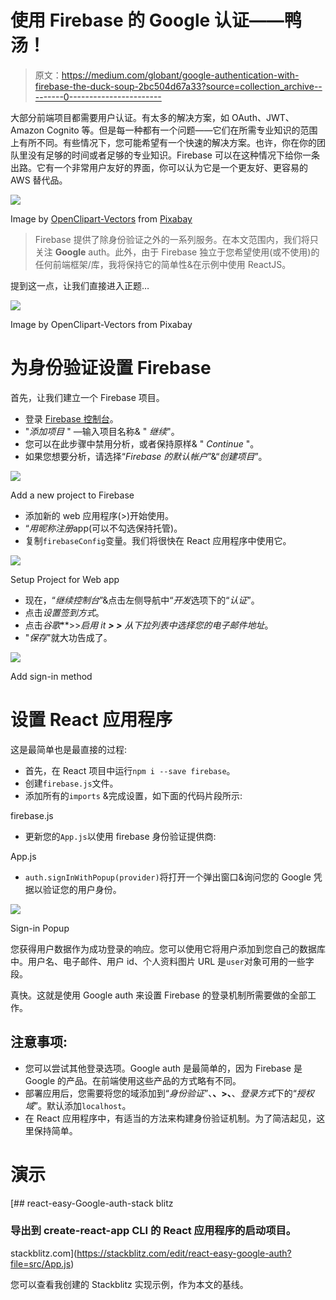 # 使用 Firebase 的 Google 认证——鸭汤！

> 原文：<https://medium.com/globant/google-authentication-with-firebase-the-duck-soup-2bc504d67a33?source=collection_archive---------0----------------------->

大部分前端项目都需要用户认证。有太多的解决方案，如 OAuth、JWT、Amazon Cognito 等。但是每一种都有一个问题——它们在所需专业知识的范围上有所不同。有些情况下，您可能希望有一个快速的解决方案。也许，你在你的团队里没有足够的时间或者足够的专业知识。Firebase 可以在这种情况下给你一条出路。它有一个非常用户友好的界面，你可以认为它是一个更友好、更容易的 AWS 替代品。

![](img/776f6c2e95500b72eec7b4a1cf51a192.png)

Image by [OpenClipart-Vectors](https://pixabay.com/users/OpenClipart-Vectors-30363/?utm_source=link-attribution&utm_medium=referral&utm_campaign=image&utm_content=2029283) from [Pixabay](https://pixabay.com/?utm_source=link-attribution&utm_medium=referral&utm_campaign=image&utm_content=2029283)

> Firebase 提供了除身份验证之外的一系列服务。在本文范围内，我们将只关注 **Google** auth。此外，由于 Firebase 独立于您希望使用(或不使用)的任何前端框架/库，我将保持它的简单性&在示例中使用 ReactJS。

提到这一点，让我们直接进入正题…

![](img/ae26873f91d7214615690fe6138a008f.png)

Image by OpenClipart-Vectors from Pixabay

# 为身份验证设置 Firebase

首先，让我们建立一个 Firebase 项目。

*   登录 [Firebase 控制台](https://console.firebase.google.com/)。
*   "*添加项目* " —输入项目名称& " *继续*"。
*   您可以在此步骤中禁用分析，或者保持原样& " *Continue* "。
*   如果您想要分析，请选择“*Firebase 的默认帐户*”&“*创建项目*”。

![](img/ab5016c85d402d82c2587fda0ee35b2e.png)

Add a new project to Firebase

*   添加新的 web 应用程序(>)开始使用。
*   “*用昵称注册*app(可以不勾选保持托管)。
*   复制`firebaseConfig`变量。我们将很快在 React 应用程序中使用它。

![](img/2399184bb5ab6179aee57d73005ac622.png)

Setup Project for Web app

*   现在，“*继续控制台*”&点击左侧导航中“*开发*选项下的“*认证*”。
*   点击*设置签到方式*。
*   点击*谷歌***>>***启用* it **> >** 从下拉列表中选择您的*电子邮件地址*。
*   "*保存*"就大功告成了。

![](img/d61b01e9e307f677a938466c83dc0c8f.png)

Add sign-in method

# 设置 React 应用程序

这是最简单也是最直接的过程:

*   首先，在 React 项目中运行`npm i --save firebase`。
*   创建`firebase.js`文件。
*   添加所有的`imports` &完成设置，如下面的代码片段所示:

firebase.js

*   更新您的`App.js`以使用 firebase 身份验证提供商:

App.js

*   `auth.signInWithPopup(provider)`将打开一个弹出窗口&询问您的 Google 凭据以验证您的用户身份。

![](img/8cbc2c857d6cfa85629755183d39123d.png)

Sign-in Popup

您获得用户数据作为成功登录的响应。您可以使用它将用户添加到您自己的数据库中。用户名、电子邮件、用户 id、个人资料图片 URL 是`user`对象可用的一些字段。

真快。这就是使用 Google auth 来设置 Firebase 的登录机制所需要做的全部工作。

## 注意事项:

*   您可以尝试其他登录选项。Google auth 是最简单的，因为 Firebase 是 Google 的产品。在前端使用这些产品的方式略有不同。
*   部署应用后，您需要将您的域添加到“*身份验证*”、**、>、**、*登录方式*下的“*授权域*”。默认添加`localhost`。
*   在 React 应用程序中，有适当的方法来构建身份验证机制。为了简洁起见，这里保持简单。

# 演示

[](https://stackblitz.com/edit/react-easy-google-auth?file=src/App.js) [## react-easy-Google-auth-stack blitz

### 导出到 create-react-app CLI 的 React 应用程序的启动项目。

stackblitz.com](https://stackblitz.com/edit/react-easy-google-auth?file=src/App.js) 

您可以查看我创建的 Stackblitz 实现示例，作为本文的基线。